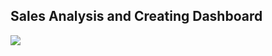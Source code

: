 ## Sales Analysis and Creating Dashboard

<img src = 'https://github.com/ugursavci/Sales_Dashboard_Tableau/blob/main/Dashboard.png'> </img>

